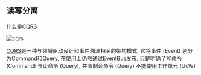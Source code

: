 ## 读写分离

什么是[CQRS](https://learn.microsoft.com/zh-cn/azure/architecture/patterns/cqrs)

![cqrs](https://s2.loli.net/2023/01/03/HpXOzyGev92iWAK.png)

[CQRS](https://learn.microsoft.com/zh-cn/azure/architecture/patterns/cqrs)是一种与领域驱动设计和事件溯源相关的架构模式, 它将事件 (Event) 划分为Command和Query, 在使用上仍然通过EventBus发布, 只是明确了写命令 (Command) 与读命令 (Query), 并限制读命令 (Query) 不能使用工作单元 (UoW)